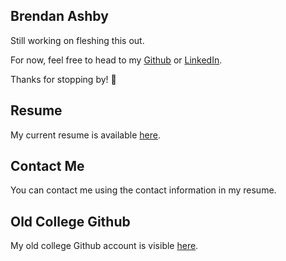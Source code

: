 ## Brendan Ashby

Still working on fleshing this out.

For now, feel free to head to my [Github](https://github.com/Bashby) or [LinkedIn](https://www.linkedin.com/in/brendanashby/).

Thanks for stopping by! 👋

## Resume

My current resume is available [here](https://github.com/Bashby/bashby.github.io/raw/master/resume_brendan_ashby_2019_public_v2.pdf).

## Contact Me

You can contact me using the contact information in my resume.

## Old College Github

My old college Github account is visible [here](https://github.com/ashbyb).
